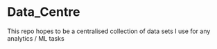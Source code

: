 # Data_Centre
This repo hopes to be a centralised collection of data sets I use for any analytics / ML tasks
